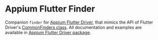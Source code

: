 # Appium Flutter Finder

Companion `finder` for [Appium Flutter Driver](https://www.npmjs.com/package/appium-flutter-driver), that mimics the API of Flutter Driver's [CommonFinders class](https://api.flutter.dev/flutter/flutter_driver/CommonFinders-class.html). All documentation and examples are available in [Appium Flutter Driver package](https://www.npmjs.com/package/appium-flutter-driver).
